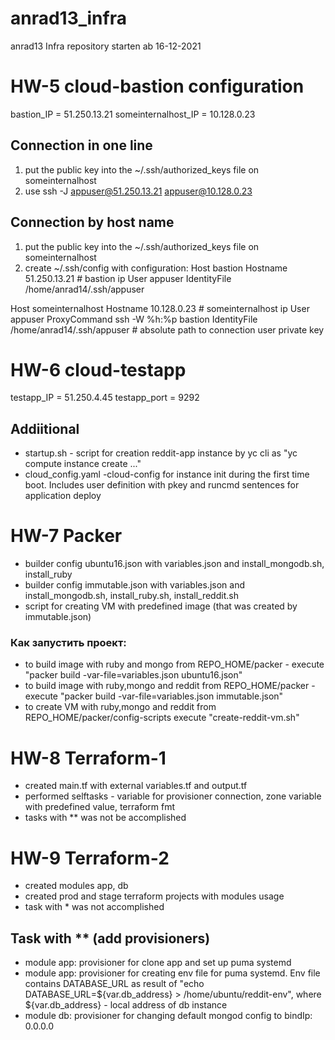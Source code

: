 # anrad13_infra
anrad13 Infra repository
starten ab 16-12-2021

# HW-5 cloud-bastion configuration
bastion_IP = 51.250.13.21
someinternalhost_IP = 10.128.0.23

## Connection in one line
1) put the public key into the ~/.ssh/authorized_keys file on someinternalhost
2) use ssh -J appuser@51.250.13.21 appuser@10.128.0.23

## Connection by host name
1) put the public key into the ~/.ssh/authorized_keys file on someinternalhost
2) create ~/.ssh/config with configuration:
Host bastion
  Hostname 51.250.13.21 # bastion ip
  User appuser
  IdentityFile /home/anrad14/.ssh/appuser

Host someinternalhost
  Hostname 10.128.0.23 # someinternalhost ip
  User appuser
  ProxyCommand ssh -W %h:%p bastion
  IdentityFile /home/anrad14/.ssh/appuser # absolute path to connection user private key

# HW-6 cloud-testapp
testapp_IP = 51.250.4.45
testapp_port = 9292
## Addiitional
- startup.sh - script for creation reddit-app instance by yc cli as "yc compute instance create ..."
- cloud_config.yaml -cloud-config for instance init during the first time boot. Includes user definition with pkey and runcmd sentences for application deploy

# HW-7 Packer
- builder config ubuntu16.json with variables.json and install_mongodb.sh, install_ruby
- builder config immutable.json with variables.json and install_mongodb.sh, install_ruby.sh, install_reddit.sh
- script for creating VM with predefined image (that was created by immutable.json)
### Как запустить проект:
- to build image with ruby and mongo from REPO_HOME/packer - execute "packer build -var-file=variables.json ubuntu16.json"
- to build image with ruby,mongo and reddit from REPO_HOME/packer - execute "packer build -var-file=variables.json immutable.json"
- to create VM with ruby,mongo and reddit from REPO_HOME/packer/config-scripts execute "create-reddit-vm.sh"

# HW-8 Terraform-1
- created main.tf with external variables.tf and output.tf
- performed selftasks - variable for provisioner connection, zone variable with predefined value, terraform fmt
- tasks with ** was not be accomplished

# HW-9 Terraform-2
- created modules app, db
- created prod and stage terraform projects with modules usage
- task with * was not accomplished
## Task with ** (add provisioners)
- module app: provisioner for clone app and set up puma systemd
- module app: provisioner for creating env file for puma systemd. Env file contains DATABASE_URL as result of "echo DATABASE_URL=${var.db_address} > /home/ubuntu/reddit-env", where ${var.db_address} - local address of db instance
- module db: provisioner for changing default mongod config to bindIp: 0.0.0.0
